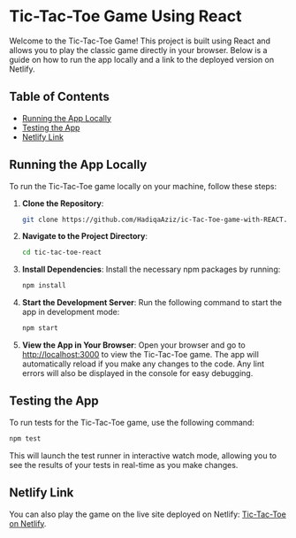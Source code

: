 
# Tic-Tac-Toe Game Using React

Welcome to the Tic-Tac-Toe Game! This project is built using React and allows you to play the classic game directly in your browser. Below is a guide on how to run the app locally and a link to the deployed version on Netlify.

## Table of Contents
- [Running the App Locally](#running-the-app-locally)
- [Testing the App](#testing-the-app)
- [Netlify Link](#netlify-link)

## Running the App Locally

To run the Tic-Tac-Toe game locally on your machine, follow these steps:

1. **Clone the Repository**:
   ```bash
   git clone https://github.com/HadiqaAziz/ic-Tac-Toe-game-with-REACT.git
   ```

2. **Navigate to the Project Directory**:
   ```bash
   cd tic-tac-toe-react
   ```

3. **Install Dependencies**:
   Install the necessary npm packages by running:
   ```bash
   npm install
   ```

4. **Start the Development Server**:
   Run the following command to start the app in development mode:
   ```bash
   npm start
   ```

5. **View the App in Your Browser**:
   Open your browser and go to [http://localhost:3000](http://localhost:3000) to view the Tic-Tac-Toe game. The app will automatically reload if you make any changes to the code. Any lint errors will also be displayed in the console for easy debugging.

## Testing the App

To run tests for the Tic-Tac-Toe game, use the following command:

```bash
npm test
```

This will launch the test runner in interactive watch mode, allowing you to see the results of your tests in real-time as you make changes.

## Netlify Link

You can also play the game on the live site deployed on Netlify: [Tic-Tac-Toe on Netlify](https://65ce79514f74423a25581b15--glowing-croissant-e71bd9.netlify.app/).

